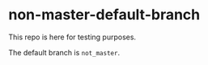 # non-master-default-branch
This repo is here for testing purposes.

The default branch is `not_master`.

